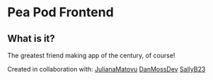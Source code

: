 # Pea Pod Frontend

## What is it?

The greatest friend making app of the century, of course!

Created in collaboration with:
[JulianaMatovu](https://github.com/JulianaMatovu)
[DanMossDev](https://github.com/DanMossDev)
[SallyB23](https://github.com/SallyB23)

